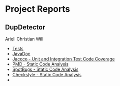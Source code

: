 # Project Reports
## DupDetector

Ariell
Christian
Will

* [Tests](./reports/tests/test/)
* [JavaDoc](./docs/javadoc/)
* [Jacoco - Unit and Integration Test Code Coverage](./reports/jacoco/test/html/)
* [PMD - Static Code Analysis](./reports/pmd/)
* [SpotBugs - Static Code Analysis](./reports/spotbugs/)
* [Checkstyle - Static Code Analysis](./reports/checkstyle/)
* [](./reports/)
